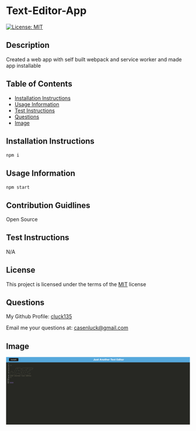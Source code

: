 # Text-Editor-App
[![License: MIT](https://img.shields.io/badge/License-MIT-yellow)](https://opensource.org/licenses/MIT)
## Description
Created a web app with self built webpack and service worker and made app installable

## Table of Contents
- [Installation Instructions](#installation-instructions)
- [Usage Information](#usage-information)
- [Test Instructions](#test-instructions)
- [Questions](#questions)
- [Image](#image)


## Installation Instructions
```
npm i
```
## Usage Information
```
npm start
```
## Contribution Guidlines
Open Source

## Test Instructions
N/A

## License
This project is licensed under the terms of the [MIT](https://opensource.org/licenses/MIT) license

## Questions
My Github Profile: [cluck135](https://github.com/cluck135)

Email me your questions at: [casenluck@gmail.com](mailto:casenluck@gmail.com)

## Image
![Screenshot](./website.png)